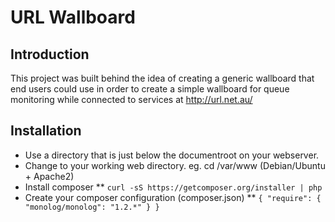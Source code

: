 # URL Wallboard

## Introduction

This project was built behind the idea of creating a generic wallboard that end users could use in order to create a simple wallboard for queue monitoring while connected to services at http://url.net.au/

## Installation

* Use a directory that is just below the documentroot on your webserver.
* Change to your working web directory. eg. cd /var/www (Debian/Ubuntu + Apache2)
* Install composer
** ```curl -sS https://getcomposer.org/installer | php```
* Create your composer configuration (composer.json)
** ```{
    "require": {
        "monolog/monolog": "1.2.*"
    }
}```